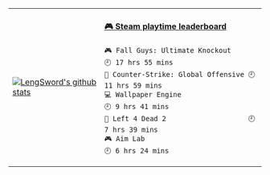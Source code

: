 <table>
<tr>
<td>

[![LengSword's github stats](https://github-readme-stats.vercel.app/api?username=LengSword&show_icons=true&theme=cobalt)](https://github.com/LengSword)

</td>
<td valign="top">
  
<!-- steam-box start -->
#### <a href="https://gist.github.com/799eac01dfd14ef60c1fe78383e9c03d" target="_blank">🎮 Steam playtime leaderboard</a>
```text
🎮 Fall Guys: Ultimate Knockout     🕘 17 hrs 55 mins
🔫 Counter-Strike: Global Offensive 🕘 11 hrs 59 mins
💻 Wallpaper Engine                 🕘 9 hrs 41 mins
🧟 Left 4 Dead 2                    🕘 7 hrs 39 mins
🎮 Aim Lab                          🕘 6 hrs 24 mins
```
<!-- Powered by https://github.com/YouEclipse/steam-box . -->
<!-- steam-box end -->

</td>
</tr>
</table>
